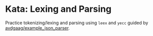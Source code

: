 # Kata: Lexing and Parsing

Practice tokenizing/lexing and parsing using `leex` and `yecc` guided by [avdgaag/example_json_parser](https://github.com/avdgaag/example_json_parser).
